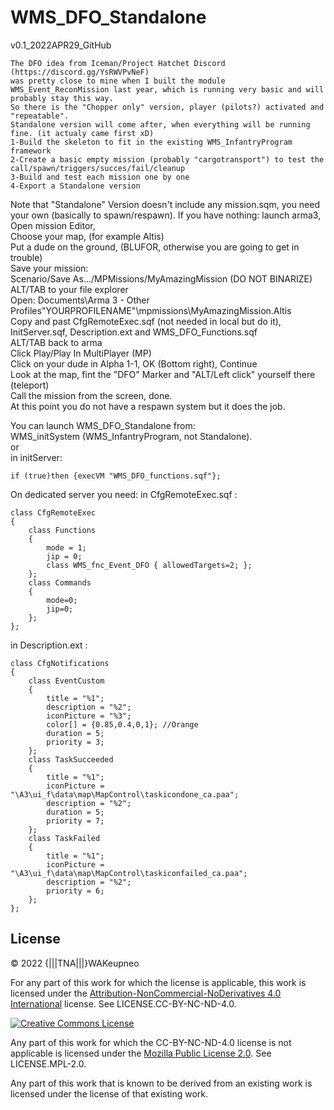 # WMS_DFO_Standalone
v0.1_2022APR29_GitHub<br/>

	The DFO idea from Iceman/Project Hatchet Discord (https://discord.gg/YsRWVPvNeF)
	was pretty close to mine when I built the module WMS_Event_ReconMission last year, which is running very basic and will probably stay this way.
	So there is the "Chopper only" version, player (pilots?) activated and "repeatable".
	Standalone version will come after, when everything will be running fine. (it actualy came first xD)
	1-Build the skeleton to fit in the existing WMS_InfantryProgram framework
	2-Create a basic empty mission (probably "cargotransport") to test the call/spawn/triggers/succes/fail/cleanup
	3-Build and test each mission one by one
	4-Export a Standalone version

Note that "Standalone" Version doesn't include any mission.sqm, you need your own (basically to spawn/respawn).
If you have nothing: 
launch arma3,<br/>
Open mission Editor,<br/>
Choose your map, (for example Altis)<br/>
Put a dude on the ground, (BLUFOR, otherwise you are going to get in trouble)<br/>
Save your mission:<br/>
Scenario/Save As.../MPMissions/MyAmazingMission (DO NOT BINARIZE)<br/>
ALT/TAB to your file explorer<br/>
Open: Documents\Arma 3 - Other Profiles\"YOURPROFILENAME"\mpmissions\MyAmazingMission.Altis<br/>
Copy and past CfgRemoteExec.sqf (not needed in local but do it), InitServer.sqf, Description.ext and WMS_DFO_Functions.sqf<br/>
ALT/TAB back to arma<br/>
Click Play/Play In MultiPlayer (MP)<br/>
Click on your dude in Alpha 1-1, OK (Bottom right), Continue<br/>
Look at the map, fint the "DFO" Marker and "ALT/Left click" yourself there (teleport)<br/>
Call the mission from the screen, done.<br/>
At this point you do not have a respawn system but it does the job.<br/>

You can launch WMS_DFO_Standalone from:<br/>
WMS_initSystem (WMS_InfantryProgram, not Standalone).<br/>
or<br/>
in initServer:
```
if (true)then {execVM "WMS_DFO_functions.sqf"};
```
On dedicated server you need:
in CfgRemoteExec.sqf :
```
class CfgRemoteExec
{
	class Functions
	{
		mode = 1;
		jip = 0;
		class WMS_fnc_Event_DFO	{ allowedTargets=2; };
	};
	class Commands
	{
		mode=0;
		jip=0;
	};
};
```
in Description.ext :
```
class CfgNotifications
{
	class EventCustom
	{
		title = "%1";
		description = "%2";
		iconPicture = "%3";
		color[] = {0.85,0.4,0,1}; //Orange
		duration = 5;
		priority = 3;
	};
	class TaskSucceeded
	{
		title = "%1";
		iconPicture = "\A3\ui_f\data\map\MapControl\taskicondone_ca.paa";
		description = "%2";
		duration = 5;
		priority = 7;
	};
	class TaskFailed
	{
		title = "%1";
		iconPicture = "\A3\ui_f\data\map\MapControl\taskiconfailed_ca.paa";
		description = "%2";
		priority = 6;
	};
};
```
## License

&copy; 2022 {|||TNA|||}WAKeupneo

For any part of this work for which the license is applicable, this work is licensed under the [Attribution-NonCommercial-NoDerivatives 4.0 International](http://creativecommons.org/licenses/by-nc-nd/4.0/) license. See LICENSE.CC-BY-NC-ND-4.0.

<a rel="license" href="http://creativecommons.org/licenses/by-nc-nd/4.0/"><img alt="Creative Commons License" style="border-width:0" src="https://i.creativecommons.org/l/by-nc-nd/4.0/88x31.png" /></a>

Any part of this work for which the CC-BY-NC-ND-4.0 license is not applicable is licensed under the [Mozilla Public License 2.0](https://www.mozilla.org/en-US/MPL/2.0/). See LICENSE.MPL-2.0.

Any part of this work that is known to be derived from an existing work is licensed under the license of that existing work.
